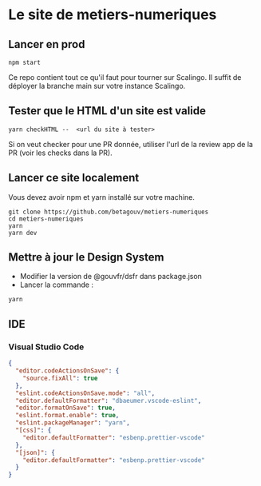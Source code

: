 # Le site de metiers-numeriques

## Lancer en prod

```
npm start
```

Ce repo contient tout ce qu'il faut pour tourner sur Scalingo. Il suffit de déployer la branche main sur votre instance Scalingo.

## Tester que le HTML d'un site est valide

```
yarn checkHTML --  <url du site à tester>
```

Si on veut checker pour une PR donnée, utiliser l'url de la review app de la PR (voir les checks dans la PR).

## Lancer ce site localement

Vous devez avoir npm et yarn installé sur votre machine.

```
git clone https://github.com/betagouv/metiers-numeriques
cd metiers-numeriques
yarn
yarn dev
```

## Mettre à jour le Design System

- Modifier la version de @gouvfr/dsfr dans package.json
- Lancer la commande :

```
yarn
```

## IDE

### Visual Studio Code

```json
{
  "editor.codeActionsOnSave": {
    "source.fixAll": true
  },
  "eslint.codeActionsOnSave.mode": "all",
  "editor.defaultFormatter": "dbaeumer.vscode-eslint",
  "editor.formatOnSave": true,
  "eslint.format.enable": true,
  "eslint.packageManager": "yarn",
  "[css]": {
    "editor.defaultFormatter": "esbenp.prettier-vscode"
  },
  "[json]": {
    "editor.defaultFormatter": "esbenp.prettier-vscode"
  }
}
```
